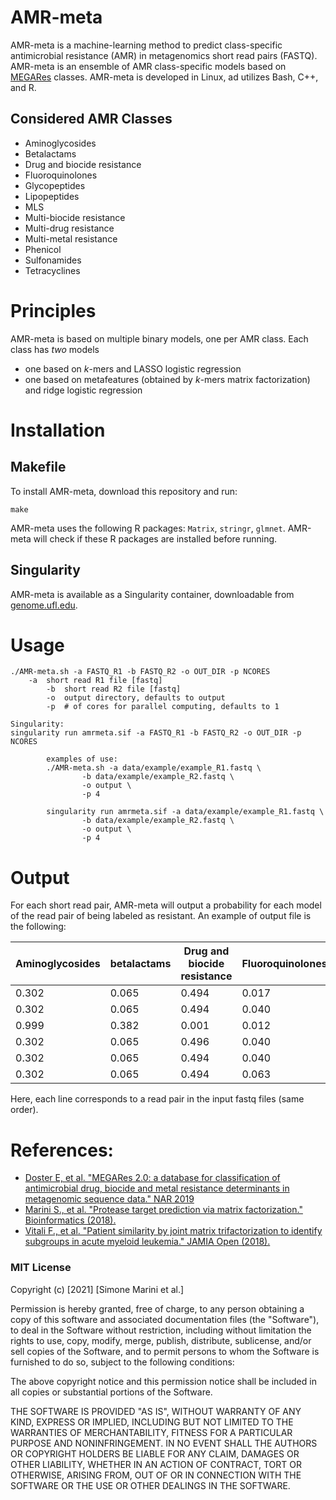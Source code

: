 # AMR-meta

AMR-meta is a machine-learning method to predict class-specific antimicrobial resistance (AMR) in metagenomics short read pairs (FASTQ). AMR-meta is an ensemble of AMR class-specific models based on [MEGARes](https://megares.meglab.org/) classes. AMR-meta is developed in Linux, ad utilizes Bash, C++, and R.

## Considered AMR Classes
* Aminoglycosides
* Betalactams
* Drug and biocide resistance
* Fluoroquinolones
* Glycopeptides
* Lipopeptides
* MLS
* Multi-biocide resistance
* Multi-drug resistance
* Multi-metal resistance
* Phenicol
* Sulfonamides
* Tetracyclines

# Principles
AMR-meta is based on multiple binary models, one per AMR class. Each class has _two_ models
* one based on _k_-mers and LASSO logistic regression
* one based on metafeatures (obtained by _k_-mers matrix factorization) and ridge logistic regression

# Installation

## Makefile
To install AMR-meta, download this repository and run:
```
make
```
AMR-meta uses the following R packages: `Matrix`, `stringr`, `glmnet`. AMR-meta will check if these R packages are installed before running.

## Singularity
AMR-meta is available as a Singularity container, downloadable from [genome.ufl.edu](http://genome.ufl.edu/download/amrmeta.sif).

# Usage
```
./AMR-meta.sh -a FASTQ_R1 -b FASTQ_R2 -o OUT_DIR -p NCORES
	-a	short read R1 file [fastq]
        -b	short read R2 file [fastq]
        -o	output directory, defaults to output
        -p	# of cores for parallel computing, defaults to 1
        
Singularity:
singularity run amrmeta.sif -a FASTQ_R1 -b FASTQ_R2 -o OUT_DIR -p NCORES

        examples of use:
        ./AMR-meta.sh -a data/example/example_R1.fastq \
                -b data/example/example_R2.fastq \
                -o output \
                -p 4
                
        singularity run amrmeta.sif -a data/example/example_R1.fastq \
                -b data/example/example_R2.fastq \
                -o output \
                -p 4
```

# Output
For each short read pair, AMR-meta will output a probability for each model of the read pair of being labeled as resistant. An example of output file is the following:

 | Aminoglycosides | betalactams | Drug and biocide resistance | Fluoroquinolones | Glycopeptides | Lipopeptides | MLS | Multi-biocide resistance | Multi-drug resistance | Multi-metal resistance | Phenicol | Sulfonamides | Tetracyclines | 
 |  ---  |  ---  |  ---  |  ---  |  ---  |  ---  |  ---  |  ---  |  ---  |  ---  |  ---  |  ---  | ---   |
 | 0.302 | 0.065 | 0.494 | 0.017 | 0.392 | 0.251 | 0.434 | 0.398 | 0.474 | 0.488 | 0.120 | 0.546 | 0.194 | 
 | 0.302 | 0.065 | 0.494 | 0.040 | 0.322 | 0.251 | 0.434 | 0.398 | 0.091 | 0.211 | 0.167 | 0.530 | 0.308 | 
 | 0.999 | 0.382 | 0.001 | 0.012 | 0.000 | 0.051 | 0.001 | 0.015 | 0.800 | 0.678 | 0.104 | 0.003 | 0.275 | 
 | 0.302 | 0.065 | 0.496 | 0.040 | 0.392 | 0.511 | 0.434 | 0.398 | 0.474 | 0.678 | 0.104 | 0.003 | 0.275 | 
 | 0.302 | 0.065 | 0.494 | 0.040 | 0.385 | 0.717 | 0.117 | 0.434 | 0.398 | 0.678 | 0.104 | 0.003 | 0.275 | 
 | 0.302 | 0.065 | 0.494 | 0.063 | 0.392 | 0.007 | 0.965 | 0.251 | 0.434 | 0.398 | 0.474 | 0.488 | 0.137 | 

Here, each line corresponds to a read pair in the input fastq files (same order).

# References:
* [Doster E, et al. "MEGARes 2.0: a database for classification of antimicrobial drug, biocide and metal resistance determinants in metagenomic sequence data." NAR 2019](https://academic.oup.com/nar/article/48/D1/D561/5624973)
* [Marini S., et al. "Protease target prediction via matrix factorization." Bioinformatics (2018).](https://doi.org/10.1093/bioinformatics/bty746)
* [Vitali F., et al. "Patient similarity by joint matrix trifactorization to identify subgroups in acute myeloid leukemia." JAMIA Open (2018).](https://doi.org/10.1093/jamiaopen/ooy008)

### MIT License

Copyright (c) [2021] [Simone Marini et al.]

Permission is hereby granted, free of charge, to any person obtaining a copy
of this software and associated documentation files (the "Software"), to deal
in the Software without restriction, including without limitation the rights
to use, copy, modify, merge, publish, distribute, sublicense, and/or sell
copies of the Software, and to permit persons to whom the Software is
furnished to do so, subject to the following conditions:

The above copyright notice and this permission notice shall be included in all
copies or substantial portions of the Software.

THE SOFTWARE IS PROVIDED "AS IS", WITHOUT WARRANTY OF ANY KIND, EXPRESS OR
IMPLIED, INCLUDING BUT NOT LIMITED TO THE WARRANTIES OF MERCHANTABILITY,
FITNESS FOR A PARTICULAR PURPOSE AND NONINFRINGEMENT. IN NO EVENT SHALL THE
AUTHORS OR COPYRIGHT HOLDERS BE LIABLE FOR ANY CLAIM, DAMAGES OR OTHER
LIABILITY, WHETHER IN AN ACTION OF CONTRACT, TORT OR OTHERWISE, ARISING FROM,
OUT OF OR IN CONNECTION WITH THE SOFTWARE OR THE USE OR OTHER DEALINGS IN THE
SOFTWARE.
